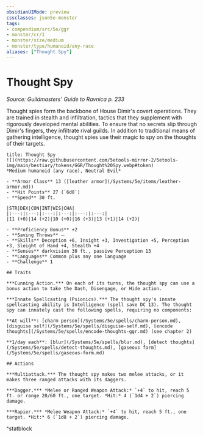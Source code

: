 ```yaml
---
obsidianUIMode: preview
cssclasses: json5e-monster
tags:
- compendium/src/5e/ggr
- monster/cr/1
- monster/size/medium
- monster/type/humanoid/any-race
aliases: ["Thought Spy"]
---
```

# Thought Spy
*Source: Guildmasters' Guide to Ravnica p. 233*  

Thought spies form the backbone of House Dimir's covert operations. They are trained in stealth and infiltration, tactics that they supplement with rigorously developed mental abilities. To ensure that no secrets slip through Dimir's fingers, they infiltrate rival guilds. In addition to traditional means of gathering intelligence, thought spies use their magic to spy on the thoughts of their targets.

```ad-statblock
title: Thought Spy
![](https://raw.githubusercontent.com/5etools-mirror-2/5etools-img/main/bestiary/tokens/GGR/Thought%20Spy.webp#token)
*Medium humanoid (any race), Neutral Evil*

- **Armor Class** 13 ([leather armor](/Systems/5e/items/leather-armor.md))
- **Hit Points** 27 (`6d8`)
- **Speed** 30 ft.

|STR|DEX|CON|INT|WIS|CHA|
|:---:|:---:|:---:|:---:|:---:|:---:|
|11 (+0)|14 (+2)|10 (+0)|16 (+3)|13 (+1)|14 (+2)|

- **Proficiency Bonus** +2
- **Saving Throws** ⏤
- **Skills** Deception +6, Insight +3, Investigation +5, Perception +3, Sleight of Hand +4, Stealth +4
- **Senses** darkvision 30 ft., passive Perception 13
- **Languages** Common plus any one language
- **Challenge** 1

## Traits

***Cunning Action.*** On each of its turns, the thought spy can use a bonus action to take the Dash, Disengage, or Hide action.

***Innate Spellcasting (Psionics).*** The thought spy's innate spellcasting ability is Intelligence (spell save DC 13). The thought spy can innately cast the following spells, requiring no components:

**At will**: [charm person](/Systems/5e/spells/charm-person.md), [disguise self](/Systems/5e/spells/disguise-self.md), [encode thoughts](/Systems/5e/spells/encode-thoughts-ggr.md) (see chapter 2)

**1/day each**: [blur](/Systems/5e/spells/blur.md), [detect thoughts](/Systems/5e/spells/detect-thoughts.md), [gaseous form](/Systems/5e/spells/gaseous-form.md)

## Actions

***Multiattack.*** The thought spy makes two melee attacks, or it makes three ranged attacks with its daggers.

***Dagger.*** *Melee or Ranged Weapon Attack:* `+4` to hit, reach 5 ft. or range 20/60 ft., one target. *Hit:* 4 (`1d4 + 2`) piercing damage.

***Rapier.*** *Melee Weapon Attack:* `+4` to hit, reach 5 ft., one target. *Hit:* 6 (`1d8 + 2`) piercing damage.
```
^statblock